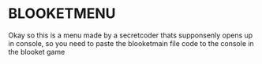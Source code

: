 # BLOOKETMENU
Okay so this is a menu made by a secretcoder thats supponsenly opens up in console, so you need to paste the blooketmain file code to the console in the blooket game 
